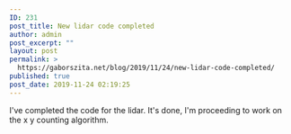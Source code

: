 ```yaml
---
ID: 231
post_title: New lidar code completed
author: admin
post_excerpt: ""
layout: post
permalink: >
  https://gaborszita.net/blog/2019/11/24/new-lidar-code-completed/
published: true
post_date: 2019-11-24 02:19:25
---
```

<!-- wp:paragraph -->
<p>I've completed the code for the lidar. It's done, I'm proceeding to work on the x y counting algorithm.</p>
<!-- /wp:paragraph -->